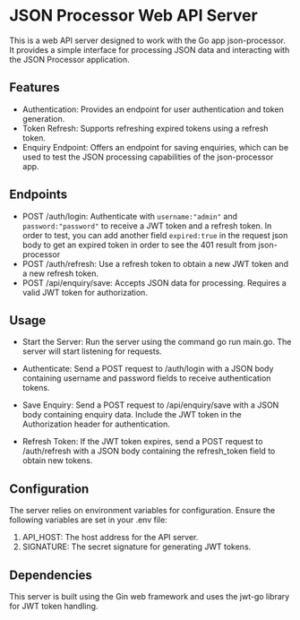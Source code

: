 # JSON Processor Web API Server
This is a web API server designed to work with the Go app json-processor. It provides a simple interface for processing JSON data and interacting with the JSON Processor application.

## Features
- Authentication: Provides an endpoint for user authentication and token generation.
- Token Refresh: Supports refreshing expired tokens using a refresh token.
- Enquiry Endpoint: Offers an endpoint for saving enquiries, which can be used to test the JSON processing capabilities of the json-processor app.
## Endpoints
- POST /auth/login: Authenticate with `username:"admin"` and `password:"password"` to receive a JWT token and a refresh token. In order to test, you can add another field `expired:true` in the request json body to get an expired token in order to see the 401 result from json-processor
- POST /auth/refresh: Use a refresh token to obtain a new JWT token and a new refresh token.
- POST /api/enquiry/save: Accepts JSON data for processing. Requires a valid JWT token for authorization.
## Usage
- Start the Server: Run the server using the command go run main.go. The server will start listening for requests.

- Authenticate: Send a POST request to /auth/login with a JSON body containing username and password fields to receive authentication tokens.

- Save Enquiry: Send a POST request to /api/enquiry/save with a JSON body containing enquiry data. Include the JWT token in the Authorization header for authentication.

- Refresh Token: If the JWT token expires, send a POST request to /auth/refresh with a JSON body containing the refresh_token field to obtain new tokens.

## Configuration
The server relies on environment variables for configuration. Ensure the following variables are set in your .env file:

1. API_HOST: The host address for the API server.
2. SIGNATURE: The secret signature for generating JWT tokens.

## Dependencies
This server is built using the Gin web framework and uses the jwt-go library for JWT token handling.